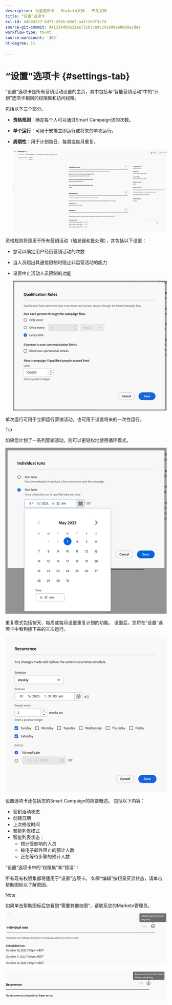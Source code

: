 ```yaml
---
description: 设置选项卡 — Marketo文档 — 产品文档
title: “设置”选项卡
exl-id: 44bb3227-4d77-47db-88ef-aafc2ddf3c74
source-git-commit: d41324dbde32ee731b3ce9c3416888e8088a2daa
workflow-type: tm+mt
source-wordcount: '303'
ht-degree: 1%

---
```


# “设置”选项卡 {#settings-tab}

“设置”选项卡是所有营销活动设置的主页，其中包括与“智能营销活动”中的“计划”选项卡相同的权限集和访问权限。

包括以下三个部分。

* **资格规则**：确定每个人可以通过Smart Campaign流的次数。

* **单个运行**：可用于安排立即运行或将来的单次运行。

* **周期性**：用于计划每日、每周或每月重复。

  ![](assets/settings-tab-1.png)

资格规则将适用于所有营销活动（触发器和批处理），并包括以下设置：

* 您可以确定用户经历营销活动的次数
* 当人员超出其通信限制时阻止非运营活动的能力
* 设置中止活动人员限制的功能

  ![](assets/settings-tab-2.png)

单次运行可用于立即运行营销活动，也可用于设置将来的一次性运行。

>[!TIP]
>
>如果您计划了一系列营销活动，则可以更轻松地使用循环模式。

![](assets/settings-tab-3.png)

重复模式包括按天、每周或每月设置重复计划的功能。 设置后，您将在“设置”选项卡中看到接下来的三次运行。

![](assets/settings-tab-4.png)

设置选项卡还包括您的Smart Campaign的简要概述。 包括以下内容：

* 营销活动状态
* 创建日期
* 上次修改时间
* 智能列表模式
* 智能列表状态：
   * 预计受影响的人员
   * 被电子邮件阻止的预计人数
   * 正在等待步骤的预计人数

“设置”选项卡中的“权限集”和“错误”：

所有现有权限集都将适用于“设置”选项卡。 如果“编辑”按钮呈灰显状态，请单击帮助图标以了解原因。

>[!NOTE]
>
>如果单击帮助图标后您看到“需要其他权限”，请联系您的Marketo管理员。

![](assets/settings-tab-5.png)

![](assets/settings-tab-6.png)
